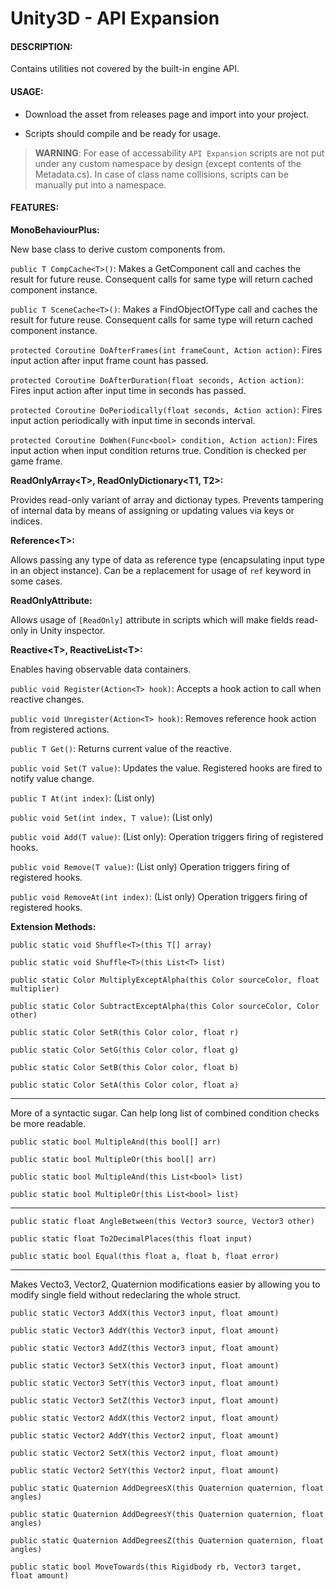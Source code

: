 # Unity3D - API Expansion

#### DESCRIPTION:

Contains utilities not covered by the built-in engine API.

#### USAGE:

- Download the asset from releases page and import into your project.

- Scripts should compile and be ready for usage.

> **WARNING**: For ease of accessability `API Expansion` scripts are not put under any custom namespace by design (except contents of the Metadata.cs).
In case of class name collisions, scripts can be manually put into a namespace.

#### FEATURES:

**MonoBehaviourPlus:**

New base class to derive custom components from.

`public T CompCache<T>()`: Makes a GetComponent<T> call and caches the result for future reuse. Consequent calls for same type will return cached component instance.

`public T SceneCache<T>()`: Makes a FindObjectOfType<T> call and caches the result for future reuse. Consequent calls for same type will return cached component instance.

`protected Coroutine DoAfterFrames(int frameCount, Action action)`: Fires input action after input frame count has passed.

`protected Coroutine DoAfterDuration(float seconds, Action action)`: Fires input action after input time in seconds has passed.

`protected Coroutine DoPeriodically(float seconds, Action action)`: Fires input action periodically with input time in seconds interval.

`protected Coroutine DoWhen(Func<bool> condition, Action action)`: Fires input action when input condition returns true. Condition is checked per game frame.


**ReadOnlyArray\<T\>, ReadOnlyDictionary\<T1, T2\>:**

Provides read-only variant of array and dictionay types. Prevents tampering of internal data by means of assigning or updating values via keys or indices.

**Reference\<T\>:**

Allows passing any type of data as reference type (encapsulating input type in an object instance).
Can be a replacement for usage of `ref` keyword in some cases.

**ReadOnlyAttribute:**

Allows usage of `[ReadOnly]` attribute in scripts which will make fields read-only in Unity inspector.

**Reactive\<T\>, ReactiveList\<T\>:**

Enables having observable data containers.

`public void Register(Action<T> hook)`: Accepts a hook action to call when reactive changes.

`public void Unregister(Action<T> hook)`: Removes reference hook action from registered actions.

`public T Get()`: Returns current value of the reactive.

`public void Set(T value)`: Updates the value. Registered hooks are fired to notify value change.


`public T At(int index)`: (List only)

`public void Set(int index, T value)`: (List only)

`public void Add(T value)`: (List only): Operation triggers firing of registered hooks.

`public void Remove(T value)`: (List only) Operation triggers firing of registered hooks.

`public void RemoveAt(int index)`: (List only) Operation triggers firing of registered hooks.


**Extension Methods:**

`public static void Shuffle<T>(this T[] array)`

`public static void Shuffle<T>(this List<T> list)`

`public static Color MultiplyExceptAlpha(this Color sourceColor, float multiplier)`

`public static Color SubtractExceptAlpha(this Color sourceColor, Color other)`

`public static Color SetR(this Color color, float r)`

`public static Color SetG(this Color color, float g)`

`public static Color SetB(this Color color, float b)`

`public static Color SetA(this Color color, float a)`

---

More of a syntactic sugar. Can help long list of combined condition checks be more readable.

`public static bool MultipleAnd(this bool[] arr)`

`public static bool MultipleOr(this bool[] arr)`

`public static bool MultipleAnd(this List<bool> list)`

`public static bool MultipleOr(this List<bool> list)`

---

`public static float AngleBetween(this Vector3 source, Vector3 other)`

`public static float To2DecimalPlaces(this float input)`

`public static bool Equal(this float a, float b, float error)`

---

Makes Vecto3, Vector2, Quaternion modifications easier by allowing you to modify single field without redeclaring the whole struct.

`public static Vector3 AddX(this Vector3 input, float amount)`

`public static Vector3 AddY(this Vector3 input, float amount)`

`public static Vector3 AddZ(this Vector3 input, float amount)`

`public static Vector3 SetX(this Vector3 input, float amount)`

`public static Vector3 SetY(this Vector3 input, float amount)`

`public static Vector3 SetZ(this Vector3 input, float amount)`

`public static Vector2 AddX(this Vector2 input, float amount)`

`public static Vector2 AddY(this Vector2 input, float amount)`

`public static Vector2 SetX(this Vector2 input, float amount)`

`public static Vector2 SetY(this Vector2 input, float amount)`

`public static Quaternion AddDegreesX(this Quaternion quaternion, float angles)`

`public static Quaternion AddDegreesY(this Quaternion quaternion, float angles)`

`public static Quaternion AddDegreesZ(this Quaternion quaternion, float angles)`

`public static bool MoveTowards(this Rigidbody rb, Vector3 target, float amount)`
